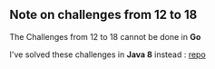 ## Note on challenges from 12 to 18

The Challenges from 12 to 18 cannot be done in **Go**

I've solved these challenges in **Java 8** instead :
[repo](https://github.com/tsauvajon/hr-java/tree/master/src/com/github/tsauvajon/hrjava/thirtyDaysOfCode)